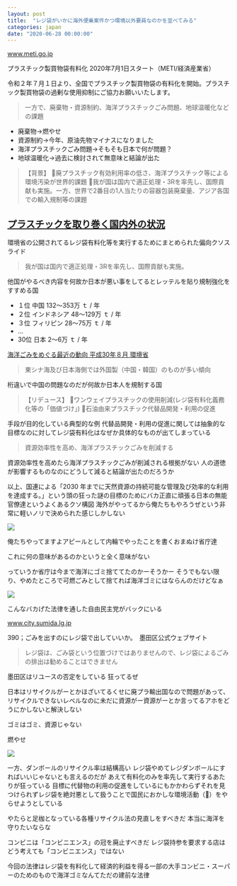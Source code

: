 ```yaml
---
layout: post
title:  "レジ袋がいかに海外便乗案件かつ環境以外要員なのかを並べてみる"
categories: japan
date: "2020-06-28 00:00:00"
---
```


<div class="card">
  <a href="https://www.meti.go.jp/policy/recycle/plasticbag/plasticbag_top.html"></a>
  <div class="card__header">
    <a href="https://www.meti.go.jp/policy/recycle/plasticbag/plasticbag_top.html">www.meti.go.jp</a>
  </div>
  <div class="card__image">
    <img src="">
  </div>
  <div class="card__title">
    <p>プラスチック製買物袋有料化 2020年7月1日スタート（METI/経済産業省）</p>
  </div>
  <div class="card__description">
    <p>令和２年７月１日より、全国でプラスチック製買物袋の有料化を開始。プラスチック製買物袋の過剰な使用抑制にご協力お願いいたします。</p>
  </div>
</div>


> 一方で、廃棄物・資源制約、海洋プラスチックごみ問題、地球温暖化などの課題

- 廃棄物→燃やせ
- 資源制約→今年、原油先物マイナスになりました
- 海洋プラスチックごみ問題→そもそも日本で何が問題？
- 地球温暖化→過去に検討されて無意味と結論が出た

> 【背景】
> 廃プラスチック有効利用率の低さ、海洋プラスチック等による環境汚染が世界的課題
> 我が国は国内で適正処理・3Rを率先し、国際貢献も実施。一方、世界で2番目の1人当たりの容器包装廃棄量、アジア各国での輸入規制等の課題

## [プラスチックを取り巻く国内外の状況](https://www.env.go.jp/council/03recycle/y0312-05/y031205-s1r1.pdf)

環境省の公開されてるレジ袋有料化等を実行するためにまとめられた偏向クソスライド

> 我が国は国内で適正処理・3Rを率先し、国際貢献も実施。

他国がやるべき内容を何故か日本が悪い事をしてるとレッテルを貼り規制強化をすすめる国

- １位 中国 132～353万 ｔ / 年
- ２位 インドネシア 48～129万 ｔ / 年
- ３位 フィリピン 28～75万 ｔ / 年
- ...
- 30位 日本 2～6万 ｔ / 年

[海洋ごみをめぐる最近の動向 平成30年８月 環境省](http://www.env.go.jp/water/marirne_litter/conf/03_01.pdf)

> 東シナ海及び日本海側では外国製（中国・韓国）のものが多い傾向

桁違いで中国の問題なのだが何故か日本人を規制する国

> 【リデュース】 
> ワンウェイプラスチックの使用削減(レジ袋有料化義務化等の「価値づけ」)
> 石油由来プラスチック代替品開発・利用の促進

手段が目的化している典型的な例
代替品開発・利用の促進に関しては抽象的な目標なのに対してレジ袋有料化はなぜか具体的なものが出てしまっている

> 資源効率性を高め、海洋プラスチックごみを削減する

資源効率性を高めたら海洋プラスチックごみが削減される根拠がない
人の道徳が影響するものなのにどうして減ると結論が出たのだろうか

以上、国連による「2030 年までに天然資源の持続可能な管理及び効率的な利用を達成する。」という頭の狂った謎の目標のためにバカ正直に頑張る日本の無能官僚達というよくあるクソ構図
海外がやってるから俺たちもやろうぜという非常に軽いノリで決められた感じしかしない


<div class="trim">
  <div class="trim__item">
    <a href="{{ site.url }}/assets/images/2020-06-28-report/2dce85f8-f980-48b8-ad17-290c6776bef7.png">
      <img class="one" src="{{ site.url }}/assets/thumbnail/2020-06-28-report/2dce85f8-f980-48b8-ad17-290c6776bef7.png">
    </a>
  </div>
</div>


俺たちやってますよアピールとして内輪でやったことを書くおまぬけ省庁達

これに何の意味があるのかというと全く意味がない

っていうか省庁は今まで海洋にゴミ捨ててたのかーそうかー
そうでもない限り、やめたところで可燃ごみとして捨てれば海洋ゴミにはならんのだけどなぁ


<div class="trim">
  <div class="trim__item">
    <a href="{{ site.url }}/assets/images/2020-06-28-report/365acf45-311e-4103-969d-d97a265001f7.png">
      <img class="one" src="{{ site.url }}/assets/thumbnail/2020-06-28-report/365acf45-311e-4103-969d-d97a265001f7.png">
    </a>
  </div>
</div>


こんなバカげた法律を通した自由民主党がバックにいる


<div class="card">
  <a href="https://www.city.sumida.lg.jp/faq/kurashi/gomi_recycle/gomi_dashikata/390.html"></a>
  <div class="card__header">
    <a href="https://www.city.sumida.lg.jp/faq/kurashi/gomi_recycle/gomi_dashikata/390.html">www.city.sumida.lg.jp</a>
  </div>
  <div class="card__image">
    <img src="">
  </div>
  <div class="card__title">
    <p>390；ごみを出すのにレジ袋で出していいか。　墨田区公式ウェブサイト</p>
  </div>
  <div class="card__description">
    <p></p>
  </div>
</div>


> レジ袋は、ごみ袋という位置づけではありませんので、レジ袋によるごみの排出は勧めることはできません

墨田区はリユースの否定をしている
狂ってるぜ

日本はリサイクルがーとかほざいてるくせに廃プラ輸出国なので問題があって、リサイクルできないレベルなのに未だに資源がー資源がーとか言ってるアホをどうにかしないと解決しない

ゴミはゴミ、資源じゃない

燃やせ


<div class="trim">
  <div class="trim__item">
    <a href="{{ site.url }}/assets/images/2020-06-28-report/46bd3de5-0ef7-48ce-a158-85f2d03b7e86.png">
      <img class="one" src="{{ site.url }}/assets/thumbnail/2020-06-28-report/46bd3de5-0ef7-48ce-a158-85f2d03b7e86.png">
    </a>
  </div>
</div>


一方、ダンボールのリサイクル率は結構高い
レジ袋やめてレジダンボールにすればいいじゃないとも言えるのだが
あえて有料化のみを率先して実行するあたりが狂っている
目標に代替物の利用の促進をしているにもかかわらずそれを見つけられずレジ袋を絶対悪として扱うことで国民におかしな環境活動（💩）をやらせようとしている

やたらと足枷となっている各種リサイクル法の見直しをすべきだ
本当に海洋を守りたいならな

コンビニは「コンビニエンス」の冠を廃止すべきだ
レジ袋持参を要求する店はどう考えても「コンビニエンス」ではない

今回の法律はレジ袋を有料化して経済的利益を得る一部の大手コンビニ・スーパーのためのもので海洋ゴミなんてただの建前な法律
